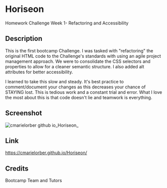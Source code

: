 # Horiseon

Homework Challenge Week 1- Refactoring and Accessibility

## Description

This is the first bootcamp Challenge. I was tasked with "refactoring" the original HTML code to the Challenge's standards with using an agile project management approach. We were to consolidate the CSS selectors and properties to allow for a cleaner semantic structure. I also added alt attributes for better accessibility.

I learned to take this slow and steady. It's best practice to comment/document your changes as this decreases your chance of STAYING lost. This is tedious work and a constant trial and error. What I love the most about this is that code doesn't lie and teamwork is everything. 

## Screenshot

![cmarielorber github io_Horiseon_](https://user-images.githubusercontent.com/109984761/192639086-2622fbdf-3b9f-4162-8c25-0ca631486025.png)

## Link

https://cmarielorber.github.io/Horiseon/

## Credits

Bootcamp Team and Tutors
